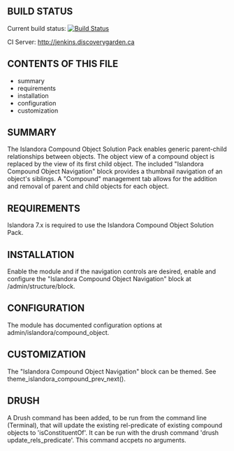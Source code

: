 BUILD STATUS
------------
Current build status:
[![Build Status](https://travis-ci.org/Islandora/islandora_solution_pack_compound.png?branch=7.x)](https://travis-ci.org/Islandora/islandora_solution_pack_compound)

CI Server:
http://jenkins.discoverygarden.ca

CONTENTS OF THIS FILE
---------------------

 * summary
 * requirements
 * installation
 * configuration
 * customization


SUMMARY
-------

The Islandora Compound Object Solution Pack enables generic parent-child relationships between objects. The object view
of a compound object is replaced by the view of its first child object. The included "Islandora Compound Object
Navigation" block provides a thumbnail navigation of an object's siblings. A "Compound" management tab allows for the
addition and removal of parent and child objects for each object.

REQUIREMENTS
------------

Islandora 7.x is required to use the Islandora Compound Object Solution Pack.

INSTALLATION
------------

Enable the module and if the navigation controls are desired, enable and configure the "Islandora Compound Object
Navigation" block at /admin/structure/block.

CONFIGURATION
-------------

The module has documented configuration options at admin/islandora/compound_object.

CUSTOMIZATION
-------------

The "Islandora Compound Object Navigation" block can be themed. See theme_islandora_compound_prev_next().

DRUSH
-------------

A Drush command has been added, to be run from the command line (Terminal), that will update the existing rel-predicate of
existing compound objects to 'isConstituentOf'. It can be run with the drush command 'drush update_rels_predicate'. This command 
accpets no arguments.

